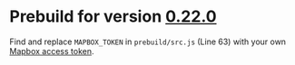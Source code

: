 # Prebuild for version [0.22.0](https://github.com/sgelb/mapline/releases/tag/v0.22.0)

Find and replace `MAPBOX_TOKEN` in `prebuild/src.js` (Line 63)
with your own [Mapbox access token](https://www.mapbox.com/help/create-api-access-token/).
